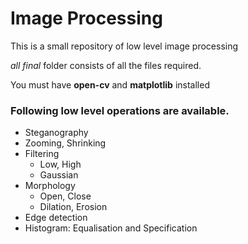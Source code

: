 # Image Processing #
This is a small repository of low level image processing 

_all final_ folder consists of all the files required. 

You must have __open-cv__ and __matplotlib__ installed 
### Following low level operations are available. ###
* Steganography
* Zooming, Shrinking
* Filtering 
  * Low, High
  * Gaussian
* Morphology
  * Open, Close
  * Dilation, Erosion
* Edge detection
* Histogram: Equalisation and Specification

